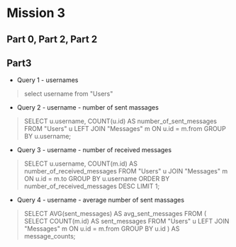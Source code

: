 # Mission 3

## Part 0, Part 2, Part 2



## Part3

- Query 1 - usernames
> select username 
from "Users"

- Query 2 - username - number of sent massages
> SELECT u.username, COUNT(u.id) AS number_of_sent_messages
FROM "Users" u
LEFT JOIN "Messages" m ON u.id = m.from
GROUP BY u.username;

- Query 3 - username - number of received messages
> SELECT u.username, COUNT(m.id) AS number_of_received_messages
FROM "Users" u
JOIN "Messages" m ON u.id = m.to
GROUP BY u.username
ORDER BY number_of_received_messages DESC
LIMIT 1;

- Query 4 - username - average number of sent massages
> SELECT AVG(sent_messages) AS avg_sent_messages
FROM (
    SELECT COUNT(m.id) AS sent_messages
    FROM "Users" u
    LEFT JOIN "Messages" m ON u.id = m.from
    GROUP BY u.id
) AS message_counts;

